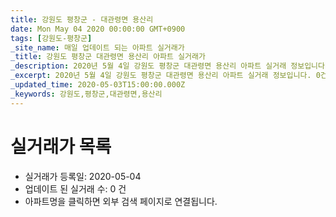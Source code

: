 ```yaml
---
title: 강원도 평창군 - 대관령면 용산리
date: Mon May 04 2020 00:00:00 GMT+0900
tags: [강원도-평창군]
_site_name: 매일 업데이트 되는 아파트 실거래가
_title: 강원도 평창군 대관령면 용산리 아파트 실거래가
_description: 2020년 5월 4일 강원도 평창군 대관령면 용산리 아파트 실거래 정보입니다. 0건 아파트 정보가 있습니다.
_excerpt: 2020년 5월 4일 강원도 평창군 대관령면 용산리 아파트 실거래 정보입니다. 0건 아파트 정보가 있습니다.
_updated_time: 2020-05-03T15:00:00.000Z
_keywords: 강원도,평창군,대관령면,용산리
---
```






# 실거래가 목록
- 실거래가 등록일: 2020-05-04
- 업데이트 된 실거래 수: 0 건
- 아파트명을 클릭하면 외부 검색 페이지로 연결됩니다.




